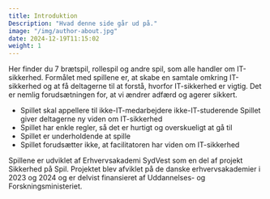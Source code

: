 ```yaml
---
title: Introduktion
Description: "Hvad denne side går ud på."
image: "/img/author-about.jpg"
date: 2024-12-19T11:15:02
weight: 1
---
```


Her finder du 7 brætspil, rollespil og andre spil, som alle handler om IT-sikkerhed. Formålet med spillene er, at skabe en samtale omkring IT-sikkerhed og at få deltagerne til at forstå, hvorfor IT-sikkerhed er vigtig. Det er nemlig forudsætningen for, at vi ændrer adfærd og agerer sikkert.

- Spillet skal appellere til ikke-IT-medarbejdere ikke-IT-studerende
  Spillet giver deltagerne ny viden om IT-sikkerhed
- Spillet har enkle regler, så det er hurtigt og overskueligt at gå til
- Spillet er underholdende at spille
- Spillet forudsætter ikke, at facilitatoren har viden om IT-sikkerhed

Spillene er udviklet af Erhvervsakademi SydVest som en del af projekt Sikkerhed på Spil. Projektet blev afviklet på de danske erhvervsakademier i 2023 og 2024 og er delvist finansieret af Uddannelses- og Forskningsministeriet.
